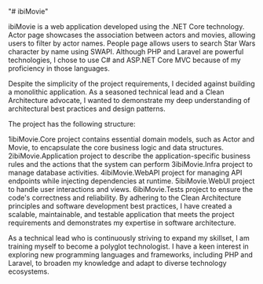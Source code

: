 "# ibiMovie" 

ibiMovie is a web application developed using the .NET Core technology. Actor page showcases the association between actors and movies, allowing users to filter by actor names. People page allows users to search Star Wars character by name using SWAPI. Although PHP and Laravel are powerful technologies, I chose to use C# and ASP.NET Core MVC because of my proficiency in those languages.

Despite the simplicity of the project requirements, I decided against building a monolithic application. As a seasoned technical lead and a Clean Architecture advocate, I wanted to demonstrate my deep understanding of architectural best practices and design patterns.

The project has the following structure:

1ibiMovie.Core project contains essential domain models, such as Actor and Movie, to encapsulate the core business logic and data structures.
2ibiMovie.Application project to describe the application-specific business rules and the actions that the system can perform
3ibiMovie.Infra project to manage database activities.
4ibiMovie.WebAPI project for managing API endpoints while injecting dependencies at runtime.
5ibiMovie.WebUI project to handle user interactions and views.
6ibiMovie.Tests project to ensure the code's correctness and reliability.
By adhering to the Clean Architecture principles and software development best practices, I have created a scalable, maintainable, and testable application that meets the project requirements and demonstrates my expertise in software architecture.

As a technical lead who is continuously striving to expand my skillset, I am training myself to become a polyglot technologist. I have a keen interest in exploring new programming languages and frameworks, including PHP and Laravel, to broaden my knowledge and adapt to diverse technology ecosystems.
